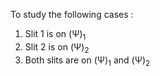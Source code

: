 To study the following cases :
1. Slit 1 is on (Ψ)<sub>1</sub>
2. Slit 2 is on (Ψ)<sub>2</sub>
3. Both slits are on (Ψ)<sub>1</sub> and (Ψ)<sub>2</sub>